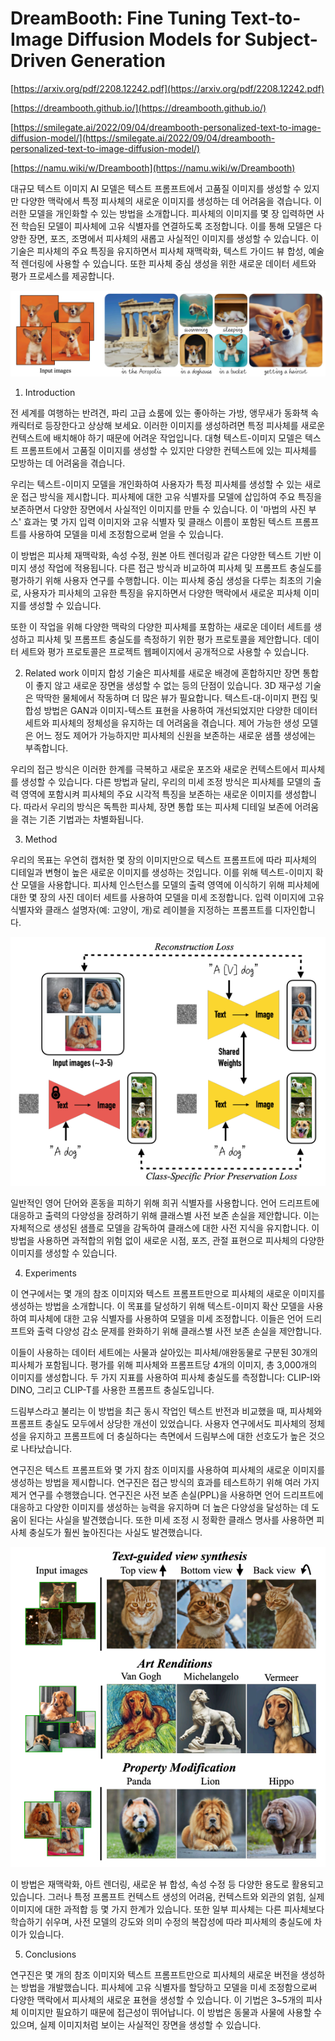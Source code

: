# DreamBooth: Fine Tuning Text-to-Image Diffusion Models for Subject-Driven Generation

[https://arxiv.org/pdf/2208.12242.pdf](https://arxiv.org/pdf/2208.12242.pdf)

[https://dreambooth.github.io/](https://dreambooth.github.io/)

[https://smilegate.ai/2022/09/04/dreambooth-personalized-text-to-image-diffusion-model/](https://smilegate.ai/2022/09/04/dreambooth-personalized-text-to-image-diffusion-model/)

[https://namu.wiki/w/Dreambooth](https://namu.wiki/w/Dreambooth)

대규모 텍스트 이미지 AI 모델은 텍스트 프롬프트에서 고품질 이미지를 생성할 수 있지만 다양한 맥락에서 특정 피사체의 새로운 이미지를 생성하는 데 어려움을 겪습니다. 이러한 모델을 개인화할 수 있는 방법을 소개합니다. 피사체의 이미지를 몇 장 입력하면 사전 학습된 모델이 피사체에 고유 식별자를 연결하도록 조정합니다. 이를 통해 모델은 다양한 장면, 포즈, 조명에서 피사체의 새롭고 사실적인 이미지를 생성할 수 있습니다. 이 기술은 피사체의 주요 특징을 유지하면서 피사체 재맥락화, 텍스트 가이드 뷰 합성, 예술적 렌더링에 사용할 수 있습니다. 또한 피사체 중심 생성을 위한 새로운 데이터 세트와 평가 프로세스를 제공합니다.

![Untitled](DreamBooth%20Fine%20Tuning%20Text-to-Image%20Diffusion%20Mod%20a62b218116354a43950c6b0229fef37d/Untitled.png)

1. Introduction

전 세계를 여행하는 반려견, 파리 고급 쇼룸에 있는 좋아하는 가방, 앵무새가 동화책 속 캐릭터로 등장한다고 상상해 보세요. 이러한 이미지를 생성하려면 특정 피사체를 새로운 컨텍스트에 배치해야 하기 때문에 어려운 작업입니다. 대형 텍스트-이미지 모델은 텍스트 프롬프트에서 고품질 이미지를 생성할 수 있지만 다양한 컨텍스트에 있는 피사체를 모방하는 데 어려움을 겪습니다.

우리는 텍스트-이미지 모델을 개인화하여 사용자가 특정 피사체를 생성할 수 있는 새로운 접근 방식을 제시합니다. 피사체에 대한 고유 식별자를 모델에 삽입하여 주요 특징을 보존하면서 다양한 장면에서 사실적인 이미지를 만들 수 있습니다. 이 '마법의 사진 부스' 효과는 몇 가지 입력 이미지와 고유 식별자 및 클래스 이름이 포함된 텍스트 프롬프트를 사용하여 모델을 미세 조정함으로써 얻을 수 있습니다.

이 방법은 피사체 재맥락화, 속성 수정, 원본 아트 렌더링과 같은 다양한 텍스트 기반 이미지 생성 작업에 적용됩니다. 다른 접근 방식과 비교하여 피사체 및 프롬프트 충실도를 평가하기 위해 사용자 연구를 수행합니다. 이는 피사체 중심 생성을 다루는 최초의 기술로, 사용자가 피사체의 고유한 특징을 유지하면서 다양한 맥락에서 새로운 피사체 이미지를 생성할 수 있습니다.

또한 이 작업을 위해 다양한 맥락의 다양한 피사체를 포함하는 새로운 데이터 세트를 생성하고 피사체 및 프롬프트 충실도를 측정하기 위한 평가 프로토콜을 제안합니다. 데이터 세트와 평가 프로토콜은 프로젝트 웹페이지에서 공개적으로 사용할 수 있습니다.

2. Related work
이미지 합성 기술은 피사체를 새로운 배경에 혼합하지만 장면 통합이 좋지 않고 새로운 장면을 생성할 수 없는 등의 단점이 있습니다. 3D 재구성 기술은 딱딱한 물체에서 작동하며 더 많은 뷰가 필요합니다. 텍스트-대-이미지 편집 및 합성 방법은 GAN과 이미지-텍스트 표현을 사용하여 개선되었지만 다양한 데이터 세트와 피사체의 정체성을 유지하는 데 어려움을 겪습니다. 제어 가능한 생성 모델은 어느 정도 제어가 가능하지만 피사체의 신원을 보존하는 새로운 샘플 생성에는 부족합니다.

우리의 접근 방식은 이러한 한계를 극복하고 새로운 포즈와 새로운 컨텍스트에서 피사체를 생성할 수 있습니다. 다른 방법과 달리, 우리의 미세 조정 방식은 피사체를 모델의 출력 영역에 포함시켜 피사체의 주요 시각적 특징을 보존하는 새로운 이미지를 생성합니다. 따라서 우리의 방식은 독특한 피사체, 장면 통합 또는 피사체 디테일 보존에 어려움을 겪는 기존 기법과는 차별화됩니다.

3. Method

우리의 목표는 우연히 캡처한 몇 장의 이미지만으로 텍스트 프롬프트에 따라 피사체의 디테일과 변형이 높은 새로운 이미지를 생성하는 것입니다. 이를 위해 텍스트-이미지 확산 모델을 사용합니다. 피사체 인스턴스를 모델의 출력 영역에 이식하기 위해 피사체에 대한 몇 장의 사진 데이터 세트를 사용하여 모델을 미세 조정합니다. 입력 이미지에 고유 식별자와 클래스 설명자(예: 고양이, 개)로 레이블을 지정하는 프롬프트를 디자인합니다.

![Untitled](DreamBooth%20Fine%20Tuning%20Text-to-Image%20Diffusion%20Mod%20a62b218116354a43950c6b0229fef37d/Untitled%201.png)

일반적인 영어 단어와 혼동을 피하기 위해 희귀 식별자를 사용합니다. 언어 드리프트에 대응하고 출력의 다양성을 장려하기 위해 클래스별 사전 보존 손실을 제안합니다. 이는 자체적으로 생성된 샘플로 모델을 감독하여 클래스에 대한 사전 지식을 유지합니다. 이 방법을 사용하면 과적합의 위험 없이 새로운 시점, 포즈, 관절 표현으로 피사체의 다양한 이미지를 생성할 수 있습니다.

4. Experiments

이 연구에서는 몇 개의 참조 이미지와 텍스트 프롬프트만으로 피사체의 새로운 이미지를 생성하는 방법을 소개합니다. 이 목표를 달성하기 위해 텍스트-이미지 확산 모델을 사용하여 피사체에 대한 고유 식별자를 사용하여 모델을 미세 조정합니다. 이들은 언어 드리프트와 출력 다양성 감소 문제를 완화하기 위해 클래스별 사전 보존 손실을 제안합니다.

이들이 사용하는 데이터 세트에는 사물과 살아있는 피사체/애완동물로 구분된 30개의 피사체가 포함됩니다. 평가를 위해 피사체와 프롬프트당 4개의 이미지, 총 3,000개의 이미지를 생성합니다. 두 가지 지표를 사용하여 피사체 충실도를 측정합니다: CLIP-I와 DINO, 그리고 CLIP-T를 사용한 프롬프트 충실도입니다.

드림부스라고 불리는 이 방법을 최근 동시 작업인 텍스트 반전과 비교했을 때, 피사체와 프롬프트 충실도 모두에서 상당한 개선이 있었습니다. 사용자 연구에서도 피사체의 정체성을 유지하고 프롬프트에 더 충실하다는 측면에서 드림부스에 대한 선호도가 높은 것으로 나타났습니다.

연구진은 텍스트 프롬프트와 몇 가지 참조 이미지를 사용하여 피사체의 새로운 이미지를 생성하는 방법을 제시합니다. 연구진은 접근 방식의 효과를 테스트하기 위해 여러 가지 제거 연구를 수행했습니다. 연구진은 사전 보존 손실(PPL)을 사용하면 언어 드리프트에 대응하고 다양한 이미지를 생성하는 능력을 유지하며 더 높은 다양성을 달성하는 데 도움이 된다는 사실을 발견했습니다. 또한 미세 조정 시 정확한 클래스 명사를 사용하면 피사체 충실도가 훨씬 높아진다는 사실도 발견했습니다.

![Untitled](DreamBooth%20Fine%20Tuning%20Text-to-Image%20Diffusion%20Mod%20a62b218116354a43950c6b0229fef37d/Untitled%202.png)

이 방법은 재맥락화, 아트 렌더링, 새로운 뷰 합성, 속성 수정 등 다양한 용도로 활용되고 있습니다. 그러나 특정 프롬프트 컨텍스트 생성의 어려움, 컨텍스트와 외관의 얽힘, 실제 이미지에 대한 과적합 등 몇 가지 한계가 있습니다. 또한 일부 피사체는 다른 피사체보다 학습하기 쉬우며, 사전 모델의 강도와 의미 수정의 복잡성에 따라 피사체의 충실도에 차이가 있습니다.

5. Conclusions

연구진은 몇 개의 참조 이미지와 텍스트 프롬프트만으로 피사체의 새로운 버전을 생성하는 방법을 개발했습니다. 피사체에 고유 식별자를 할당하고 모델을 미세 조정함으로써 다양한 맥락에서 피사체의 새로운 표현을 생성할 수 있습니다. 이 기법은 3~5개의 피사체 이미지만 필요하기 때문에 접근성이 뛰어납니다. 이 방법은 동물과 사물에 사용할 수 있으며, 실제 이미지처럼 보이는 사실적인 장면을 생성할 수 있습니다.